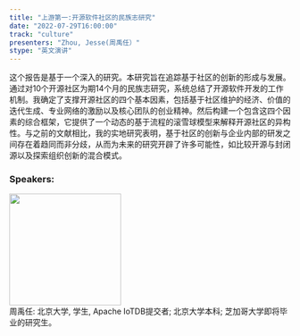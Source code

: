 ```yaml
---
title: "上游第一:开源软件社区的民族志研究"
date: "2022-07-29T16:00:00"
track: "culture"
presenters: "Zhou, Jesse(周禹任）"
stype: "英文演讲"
---
```

这个报告是基于一个深入的研究。本研究旨在追踪基于社区的创新的形成与发展。通过对10个开源社区为期14个月的民族志研究，系统总结了开源软件开发的工作机制。我确定了支撑开源社区的四个基本因素，包括基于社区维护的经济、价值的迭代生成、专业网络的激励以及核心团队的创业精神。然后构建一个包含这四个因素的综合框架，它提供了一个动态的基于流程的滚雪球模型来解释开源社区的异构性。与之前的文献相比，我的实地研究表明，基于社区的创新与企业内部的研发之间存在着趋同而非分歧，从而为未来的研究开辟了许多可能性，如比较开源与封闭源以及探索组织创新的混合模式。
 ### Speakers: 
 <img src="images/speaker/1176.png" width="200" /><br>周禹任: 北京大学, 学生, Apache IoTDB提交者;
北京大学本科;
芝加哥大学即将毕业的研究生。

 